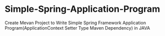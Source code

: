 # Simple-Spring-Application-Program
Create Mevan Project to Write Simple Spring Framework Application Program(ApplicationContext Setter Type Maven Dependency) in JAVA

